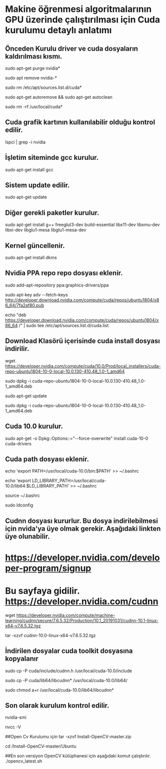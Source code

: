 # Makine öğrenmesi algoritmalarının GPU üzerinde çalıştırılması için Cuda kurulumu detaylı anlatımı

## Önceden Kurulu driver ve cuda dosyaların kaldırılması kısmı. 
sudo apt-get purge nvidia*

sudo apt remove nvidia-*

sudo rm /etc/apt/sources.list.d/cuda*

sudo apt-get autoremove && sudo apt-get autoclean

sudo rm -rf /usr/local/cuda*


## Cuda grafik kartının kullanılabilir olduğu kontrol edilir.
lspci | grep -i nvidia

## İşletim siteminde gcc kurulur.
sudo apt-get install gcc

## Sistem update edilir.
sudo apt-get update

## Diğer gerekli paketler kurulur.
sudo apt-get install g++ freeglut3-dev build-essential libx11-dev libxmu-dev libxi-dev libglu1-mesa libglu1-mesa-dev

## Kernel güncellenir.
sudo apt-get install dkms

## Nvidia PPA repo repo dosyası eklenir.
sudo add-apt-repository ppa:graphics-drivers/ppa

sudo apt-key adv --fetch-keys http://developer.download.nvidia.com/compute/cuda/repos/ubuntu1804/x86_64/7fa2af80.pub

echo "deb https://developer.download.nvidia.com/compute/cuda/repos/ubuntu1804/x86_64 /" | sudo tee /etc/apt/sources.list.d/cuda.list

## Download Klasörü içerisinde cuda install dosyası indirilir.
wget https://developer.nvidia.com/compute/cuda/10.0/Prod/local_installers/cuda-repo-ubuntu1804-10-0-local-10.0.130-410.48_1.0-1_amd64

sudo dpkg -i cuda-repo-ubuntu1804-10-0-local-10.0.130-410.48_1.0-1_amd64.deb

sudo apt-get update

sudo dpkg -i cuda-repo-ubuntu1804-10-0-local-10.0.130-410.48_1.0-1_amd64.deb


## Cuda 10.0 kurulur.
sudo apt-get -o Dpkg::Options::="--force-overwrite" install cuda-10-0 cuda-drivers


## Cuda path dosyası eklenir.
echo 'export PATH=/usr/local/cuda-10.0/bin:$PATH' >> ~/.bashrc

echo 'export LD_LIBRARY_PATH=/usr/local/cuda-10.0/lib64:$LD_LIBRARY_PATH' >> ~/.bashrc

source ~/.bashrc

sudo ldconfig

## Cudnn dosyası kururlur. Bu dosya indirilebilmesi için nvida'ya üye olmak gerekir. Aşağıdaki linkten üye olunabilir.
# https://developer.nvidia.com/developer-program/signup
# Bu sayfaya gidilir. https://developer.nvidia.com/cudnn
wget https://developer.nvidia.com/compute/machine-learning/cudnn/secure/7.6.5.32/Production/10.1_20191031/cudnn-10.1-linux-x64-v7.6.5.32.tgz

tar -xzvf cudnn-10.0-linux-x64-v7.6.5.32.tgz


## İndirilen dosyalar cuda toolkit dosyasına kopyalanır
sudo cp -P cuda/include/cudnn.h /usr/local/cuda-10.0/include

sudo cp -P cuda/lib64/libcudnn* /usr/local/cuda-10.0/lib64/

sudo chmod a+r /usr/local/cuda-10.0/lib64/libcudnn*

## Son olarak kurulum kontrol edilir.
nvidia-smi

nvcc -V


##Open Cv Kurulumu için 
tar -xzvf Install-OpenCV-master.zip

cd /Install-OpenCV-master/Ubuntu

##En son versiyon OpenCV kütüphanesi için aşağıdaki komut çalıştırılır.
./opencv_latest.sh 
